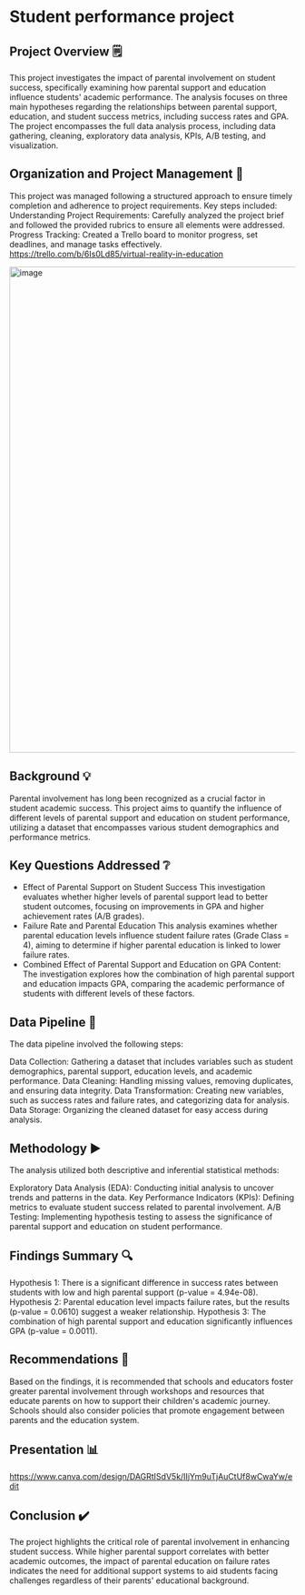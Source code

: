 # Student performance project

## Project Overview 🗒️
This project investigates the impact of parental involvement on student success, specifically examining how parental support and education influence students' academic performance. The analysis focuses on three main hypotheses regarding the relationships between parental support, education, and student success metrics, including success rates and GPA. 
The project encompasses the full data analysis process, including data gathering, cleaning, exploratory data analysis, KPIs, A/B testing, and visualization.

## Organization and Project Management 👀
This project was managed following a structured approach to ensure timely completion and adherence to project requirements. 
Key steps included:
Understanding Project Requirements: Carefully analyzed the project brief and followed the provided rubrics to ensure all elements were addressed.
Progress Tracking: Created a Trello board to monitor progress, set deadlines, and manage tasks effectively.
https://trello.com/b/6Is0Ld85/virtual-reality-in-education

<img width="855" alt="image" src="https://github.com/user-attachments/assets/e6ec462b-7040-471d-b6ac-1ba2be533837">


## Background 💡
Parental involvement has long been recognized as a crucial factor in student academic success. This project aims to quantify the influence of different levels of parental support and education on student performance, utilizing a dataset that encompasses various student demographics and performance metrics.

## Key Questions Addressed ❔
* Effect of Parental Support on Student Success
This investigation evaluates whether higher levels of parental support lead to better student outcomes, focusing on improvements in GPA and higher achievement rates (A/B grades).
* Failure Rate and Parental Education
This analysis examines whether parental education levels influence student failure rates (Grade Class = 4), aiming to determine if higher parental education is linked to lower failure rates.
* Combined Effect of Parental Support and Education on GPA
Content: The investigation explores how the combination of high parental support and education impacts GPA, comparing the academic performance of students with different levels of these factors.


## Data Pipeline 🔄
The data pipeline involved the following steps:

Data Collection: Gathering a dataset that includes variables such as student demographics, parental support, education levels, and academic performance.
Data Cleaning: Handling missing values, removing duplicates, and ensuring data integrity.
Data Transformation: Creating new variables, such as success rates and failure rates, and categorizing data for analysis.
Data Storage: Organizing the cleaned dataset for easy access during analysis.

## Methodology ▶️
The analysis utilized both descriptive and inferential statistical methods:

Exploratory Data Analysis (EDA): Conducting initial analysis to uncover trends and patterns in the data.
Key Performance Indicators (KPIs): Defining metrics to evaluate student success related to parental involvement.
A/B Testing: Implementing hypothesis testing to assess the significance of parental support and education on student performance.

## Findings Summary 🔍
Hypothesis 1: There is a significant difference in success rates between students with low and high parental support (p-value = 4.94e-08).
Hypothesis 2: Parental education level impacts failure rates, but the results (p-value = 0.0610) suggest a weaker relationship.
Hypothesis 3: The combination of high parental support and education significantly influences GPA (p-value = 0.0011).

## Recommendations 📝
Based on the findings, it is recommended that schools and educators foster greater parental involvement through workshops and resources that educate parents on how to support their children's academic journey. Schools should also consider policies that promote engagement between parents and the education system.

## Presentation 📊

https://www.canva.com/design/DAGRtISdV5k/IIjYm9uTjAuCtUf8wCwaYw/edit

## Conclusion ✔️
The project highlights the critical role of parental involvement in enhancing student success. While higher parental support correlates with better academic outcomes, the impact of parental education on failure rates indicates the need for additional support systems to aid students facing challenges regardless of their parents' educational background.


